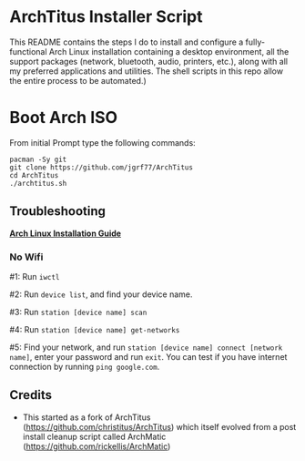# ArchTitus Installer Script

This README contains the steps I do to install and configure a fully-functional Arch Linux installation containing a desktop environment, all the support packages (network, bluetooth, audio, printers, etc.), along with all my preferred applications and utilities. The shell scripts in this repo allow the entire process to be automated.)

# Boot Arch ISO

From initial Prompt type the following commands:

```
pacman -Sy git
git clone https://github.com/jgrf77/ArchTitus
cd ArchTitus
./archtitus.sh
```

## Troubleshooting

__[Arch Linux Installation Guide](https://github.com/rickellis/Arch-Linux-Install-Guide)__

### No Wifi

#1: Run `iwctl`

#2: Run `device list`, and find your device name.

#3: Run `station [device name] scan`

#4: Run `station [device name] get-networks`

#5: Find your network, and run `station [device name] connect [network name]`, enter your password and run `exit`. You can test if you have internet connection by running `ping google.com`. 

## Credits

- This started as a fork of ArchTitus (https://github.com/christitus/ArchTitus) which itself evolved from a post install cleanup script called ArchMatic (https://github.com/rickellis/ArchMatic)

